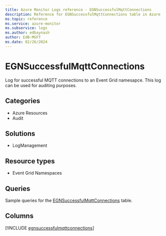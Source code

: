 ```yaml
---
title: Azure Monitor Logs reference - EGNSuccessfulMqttConnections
description: Reference for EGNSuccessfulMqttConnections table in Azure Monitor Logs.
ms.topic: reference
ms.service: azure-monitor
ms.subservice: logs
ms.author: edbaynash
author: EdB-MSFT
ms.date: 02/26/2024
---
```


# EGNSuccessfulMqttConnections

Log for successful MQTT connections to an Event Grid namesapce. This log can be used for auditing purposes.


## Categories

- Azure Resources
- Audit

## Solutions

- LogManagement

## Resource types

- Event Grid Namespaces

## Queries

 Sample queries for the [EGNSuccessfulMqttConnections](../queries/egnsuccessfulmqttconnections.md) table.


## Columns
  
[!INCLUDE [egnsuccessfulmqttconnections](.././tables/includes/egnsuccessfulmqttconnections-include.md)]
